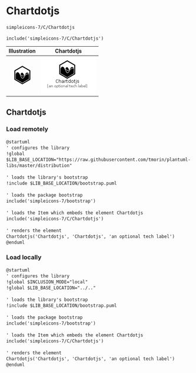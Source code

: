 # Chartdotjs


```text
simpleicons-7/C/Chartdotjs
```

```text
include('simpleicons-7/C/Chartdotjs')
```



| Illustration | Chartdotjs |
| :---: | :---: |
| ![illustration for Illustration](../../simpleicons-7/C/Chartdotjs.png) | ![illustration for Chartdotjs](../../simpleicons-7/C/Chartdotjs.Local.png) |




## Chartdotjs

### Load remotely
```plantuml
@startuml
' configures the library
!global $LIB_BASE_LOCATION="https://raw.githubusercontent.com/tmorin/plantuml-libs/master/distribution"

' loads the library's bootstrap
!include $LIB_BASE_LOCATION/bootstrap.puml

' loads the package bootstrap
include('simpleicons-7/bootstrap')

' loads the Item which embeds the element Chartdotjs
include('simpleicons-7/C/Chartdotjs')

' renders the element
Chartdotjs('Chartdotjs', 'Chartdotjs', 'an optional tech label')
@enduml
```

### Load locally
```plantuml
@startuml
' configures the library
!global $INCLUSION_MODE="local"
!global $LIB_BASE_LOCATION="../.."

' loads the library's bootstrap
!include $LIB_BASE_LOCATION/bootstrap.puml

' loads the package bootstrap
include('simpleicons-7/bootstrap')

' loads the Item which embeds the element Chartdotjs
include('simpleicons-7/C/Chartdotjs')

' renders the element
Chartdotjs('Chartdotjs', 'Chartdotjs', 'an optional tech label')
@enduml
```

